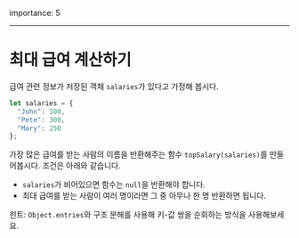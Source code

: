 importance: 5

---

# 최대 급여 계산하기

급여 관련 정보가 저장된 객체 `salaries`가 있다고 가정해 봅시다.

```js
let salaries = {
  "John": 100,
  "Pete": 300,
  "Mary": 250
};
```

가장 많은 급여를 받는 사람의 이름을 반환해주는 함수 `topSalary(salaries)`를 만들어봅시다. 조건은 아래와 같습니다. 

- `salaries`가 비어있으면 함수는 `null`을 반환해야 합니다.
- 최대 급여를 받는 사람이 여러 명이라면 그 중 아무나 한 명 반환하면 됩니다.

힌트: `Object.entries`와 구조 분해를 사용해 키-값 쌍을 순회하는 방식을 사용해보세요.
